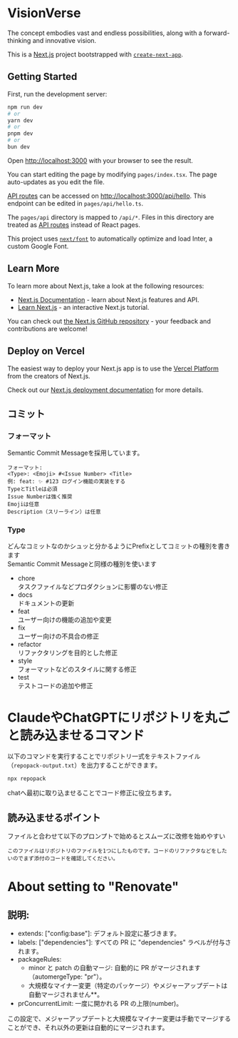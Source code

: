 # VisionVerse

The concept embodies vast and endless possibilities, along with a forward-thinking and innovative vision.

This is a [Next.js](https://nextjs.org/) project bootstrapped with [`create-next-app`](https://github.com/vercel/next.js/tree/canary/packages/create-next-app).

## Getting Started

First, run the development server:

```bash
npm run dev
# or
yarn dev
# or
pnpm dev
# or
bun dev
```

Open [http://localhost:3000](http://localhost:3000) with your browser to see the result.

You can start editing the page by modifying `pages/index.tsx`. The page auto-updates as you edit the file.

[API routes](https://nextjs.org/docs/api-routes/introduction) can be accessed on [http://localhost:3000/api/hello](http://localhost:3000/api/hello). This endpoint can be edited in `pages/api/hello.ts`.

The `pages/api` directory is mapped to `/api/*`. Files in this directory are treated as [API routes](https://nextjs.org/docs/api-routes/introduction) instead of React pages.

This project uses [`next/font`](https://nextjs.org/docs/basic-features/font-optimization) to automatically optimize and load Inter, a custom Google Font.

## Learn More

To learn more about Next.js, take a look at the following resources:

- [Next.js Documentation](https://nextjs.org/docs) - learn about Next.js features and API.
- [Learn Next.js](https://nextjs.org/learn) - an interactive Next.js tutorial.

You can check out [the Next.js GitHub repository](https://github.com/vercel/next.js/) - your feedback and contributions are welcome!

## Deploy on Vercel

The easiest way to deploy your Next.js app is to use the [Vercel Platform](https://vercel.com/new?utm_medium=default-template&filter=next.js&utm_source=create-next-app&utm_campaign=create-next-app-readme) from the creators of Next.js.

Check out our [Next.js deployment documentation](https://nextjs.org/docs/deployment) for more details.

## コミット

### フォーマット

Semantic Commit Messageを採用しています。

```
フォーマット:
<Type>: <Emoji> #<Issue Number> <Title>
例: feat: ✨ #123 ログイン機能の実装をする
TypeとTitleは必須
Issue Numberは強く推奨
Emojiは任意
Description（スリーライン）は任意
```

### Type

どんなコミットなのかシュッと分かるようにPrefixとしてコミットの種別を書きます  
Semantic Commit Messageと同様の種別を使います

- chore  
  タスクファイルなどプロダクションに影響のない修正
- docs  
  ドキュメントの更新
- feat  
  ユーザー向けの機能の追加や変更
- fix  
  ユーザー向けの不具合の修正
- refactor  
  リファクタリングを目的とした修正
- style  
  フォーマットなどのスタイルに関する修正
- test  
  テストコードの追加や修正

# ClaudeやChatGPTにリポジトリを丸ごと読み込ませるコマンド

以下のコマンドを実行することでリポジトリ一式をテキストファイル（`repopack-output.txt`）を出力することができます。
```
npx repopack
```
chatへ最初に取り込ませることでコード修正に役立ちます。

## 読み込ませるポイント
ファイルと合わせて以下のプロンプトで始めるとスムーズに改修を始めやすい
```
このファイルはリポジトリのファイルを1つにしたものです。コードのリファクタなどをしたいのでまず添付のコードを確認してください。
```

# About setting to "Renovate"

## 説明:

- extends: ["config:base"]: デフォルト設定に基づきます。
- labels: ["dependencies"]: すべての PR に "dependencies" ラベルが付与されます。
- packageRules:
  - minor と patch の自動マージ: 自動的に PR がマージされます（automergeType: "pr"）。
  - 大規模なマイナー変更（特定のパッケージ）やメジャーアップデートは自動マージされません\*\*。
- prConcurrentLimit: 一度に開かれる PR の上限(number)。

この設定で、メジャーアップデートと大規模なマイナー変更は手動でマージすることができ、それ以外の更新は自動的にマージされます。
